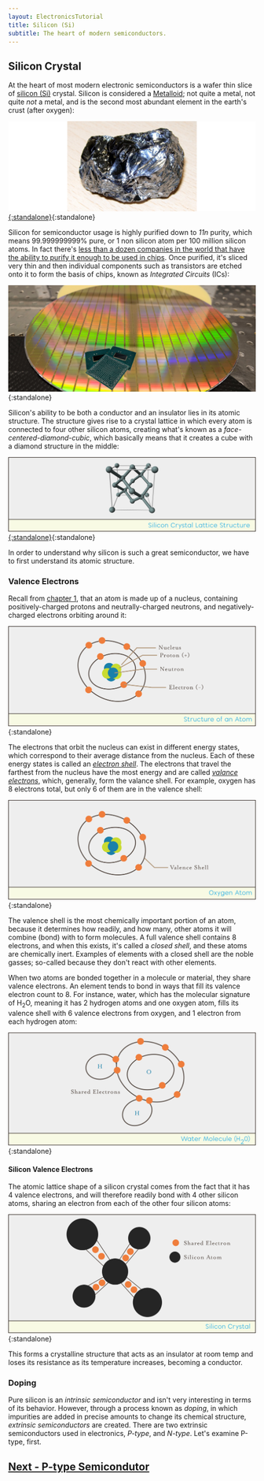 ```yaml
---
layout: ElectronicsTutorial
title: Silicon (Si)
subtitle: The heart of modern semiconductors.
---
```


## Silicon Crystal

At the heart of most modern electronic semiconductors is a wafer thin slice of [silicon (Si)](https://en.wikipedia.org/wiki/Silicon) crystal. Silicon is considered a [Metalloid](https://en.wikipedia.org/wiki/Metalloid); not quite a metal, not quite _not_ a metal, and is the second most abundant element in the earth's crust (after oxygen):

[![Image of Purified Silicon](../Support_Files/Silicon_Croda.png){:standalone}](https://commons.wikimedia.org/wiki/File:SiliconCroda.jpg){:standalone}

Silicon for semiconductor usage is highly purified down to _11n_ purity, which means 99.999999999% pure, or 1 non silicon atom per 100 million silicon atoms. In fact there's [less than a dozen companies in the world that have the ability to purify it enough to be used in chips](https://www.wired.com/story/inside-story-of-the-great-silicon-heist/). Once purified, it's sliced very thin and then individual components such as transistors are etched onto it to form the basis of chips, known as _Integrated Circuits_ (ICs):

![Image of a silicon wafer with chips etched onto it, and a few of the finished chips with their plastic packaging and legs sitting on top](shutterstock_795763357_Cropped_Small.jpg){:standalone}

Silicon's ability to be both a conductor and an insulator lies in its atomic structure. The structure gives rise to a crystal lattice in which every atom is connected to four other silicon atoms, creating what's known as a _face-centered-diamond-cubic_, which basically means that it creates a cube with a diamond structure in the middle:

[![Diagram of a cube formed from eight silicon atoms with a diamond-shaped latticeof other silicon atoms inside.](../Support_Files/Silicon_Crystal_Structure.svg){:standalone}](https://upload.wikimedia.org/wikipedia/commons/f/f1/Silicon-unit-cell-3D-balls.png){:standalone}

In order to understand why silicon is such a great semiconductor, we have to first understand its atomic structure.

### Valence Electrons

Recall from [chapter 1](/Hardware/Tutorials/Electronics/Part1/Atoms/), that an atom is made up of a nucleus, containing positively-charged protons and neutrally-charged neutrons, and negatively-charged electrons orbiting around it:

![Simplified atomic structure showing that an atom has a nucleus containing protons and neutrons and electrons that orbit the nucleus.](../Support_Files/Structure_of_an_Atom.svg){:standalone}

The electrons that orbit the nucleus can exist in different energy states, which correspond to their average distance from the nucleus. Each of these energy states is called an [_electron shell_](https://en.wikipedia.org/wiki/Electron_shell). The electrons that travel the farthest from the nucleus have the most energy and are called [_valance electrons_](https://en.wikipedia.org/wiki/Valence_electron), which, generally, form the valance shell. For example, oxygen has 8 electrons total, but only 6 of them are in the valence shell:

![Illustration of the atomic orbitals of oxygen showing that there are 6 electrons in the outer shell and two electrons in the inner shell.](../Support_Files/Oxygen_Atom.svg){:standalone}

The valence shell is the most chemically important portion of an atom, because it determines how readily, and how many, other atoms it will combine (bond) with to form molecules. A full valence shell contains 8 electrons, and when this exists, it's called a _closed shell_, and these atoms are chemically inert. Examples of elements with a closed shell are the noble gasses; so-called because they don't react with other elements.

When two atoms are bonded together in a molecule or material, they share valence electrons. An element tends to bond in ways that fill its valence electron count to 8. For instance, water, which has the molecular signature of H<sub>2</sub>O, meaning it has 2 hydrogen atoms and one oxygen atom, fills its valence shell with 6 valence electrons from oxygen, and 1 electron from each hydrogen atom:

![Illustration showing the atomic structure of a water molecule in which both hydrogen atoms share two electrons each with the oxygen atom.](../Support_Files/Water_Molecule.svg){:standalone}

#### Silicon Valence Electrons

The atomic lattice shape of a silicon crystal comes from the fact that it has 4 valence electrons, and will therefore readily bond with 4 other silicon atoms, sharing an electron from each of the other four silicon atoms:

![Illustration of Silicon crystal showing how each atom has two shared electrons.](../Support_Files/Silicon_Crystal.svg){:standalone}

This forms a crystalline structure that acts as an insulator at room temp and loses its resistance as its temperature increases, becoming a conductor.

### Doping

Pure silicon is an _intrinsic semiconductor_ and isn't very interesting in terms of its behavior. However, through a process known as _doping_, in which impurities are added in precise amounts to change its chemical structure, _extrinsic semiconductors_ are created. There are two extrinsic semiconductors used in electronics, _P-type_, and _N-type_. Let's examine P-type, first.

## [Next - P-type Semicondutor](../P-Type)
